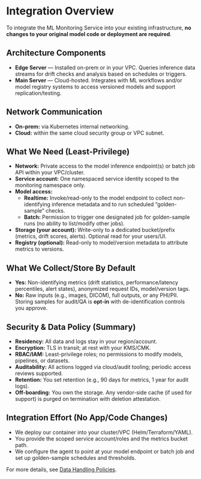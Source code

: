 # Integration Overview

To integrate the ML Monitoring Service into your existing infrastructure, **no changes to your original model code or deployment are required**.

## Architecture Components
- **Edge Server** — Installed on-prem or in your VPC. Queries inference data streams for drift checks and analysis based on schedules or triggers.
- **Main Server** — Cloud-hosted. Integrates with ML workflows and/or model registry systems to access versioned models and support replication/testing.

## Network Communication
- **On-prem:** via Kubernetes internal networking.
- **Cloud:** within the same cloud security group or VPC subnet.

## What We Need (Least-Privilege)
- **Network:** Private access to the model inference endpoint(s) or batch job API within your VPC/cluster.
- **Service account:** One namespaced service identity scoped to the monitoring namespace only.
- **Model access:**
  - **Realtime:** Invoke/read-only to the model endpoint to collect non-identifying inference metadata and to run scheduled “golden-sample” checks.
  - **Batch:** Permission to trigger one designated job for golden-sample runs (no ability to list/modify other jobs).
- **Storage (your account):** Write-only to a dedicated bucket/prefix (metrics, drift scores, alerts). Optional read for your users/UI.
- **Registry (optional):** Read-only to model/version metadata to attribute metrics to versions.

## What We Collect/Store By Default
- **Yes:** Non-identifying metrics (drift statistics, performance/latency percentiles, alert states), anonymized request IDs, model/version tags.
- **No:** Raw inputs (e.g., images, DICOM), full outputs, or any PHI/PII. Storing samples for audit/QA is **opt-in** with de-identification controls you approve.

## Security & Data Policy (Summary)
- **Residency:** All data and logs stay in your region/account.
- **Encryption:** TLS in transit; at rest with your KMS/CMK.
- **RBAC/IAM:** Least-privilege roles; no permissions to modify models, pipelines, or datasets.
- **Auditability:** All actions logged via cloud/audit tooling; periodic access reviews supported.
- **Retention:** You set retention (e.g., 90 days for metrics, 1 year for audit logs).
- **Off-boarding:** You own the storage. Any vendor-side cache (if used for support) is purged on termination with deletion attestation.

## Integration Effort (No App/Code Changes)
- We deploy our container into your cluster/VPC (Helm/Terraform/YAML).
- You provide the scoped service account/roles and the metrics bucket path.
- We configure the agent to point at your model endpoint or batch job and set up golden-sample schedules and thresholds.

For more details, see [Data Handling Policies](../about/data-handling-policies.md).
